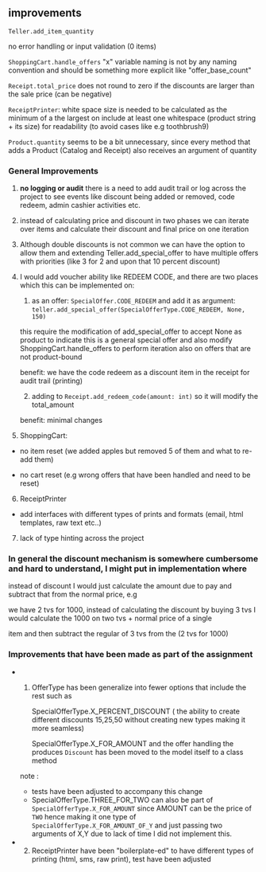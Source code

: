 
## improvements

  
  
  

    Teller.add_item_quantity

 no error handling or input validation (0 items)

`ShoppingCart.handle_offers` "x" variable naming is not by any naming convention and should be something more explicit like "offer_base_count"

`Receipt.total_price` does not round to zero if the discounts are larger than the sale price (can be negative)

`ReceiptPrinter`: white space size is needed to be calculated as the minimum of a the largest on include at least one whitespace (product string + its size) for readability (to avoid cases like e.g toothbrush9)

`Product.quantity` seems to be a bit unnecessary, since every method that adds a Product (Catalog and Receipt) also receives an argument of quantity

### General Improvements

1. **no logging or audit**
there is a need to add audit trail or log across the project to see events like discount being added or removed, code redeem, admin cashier activities etc. 


2. instead of calculating price and discount in two phases we can iterate over items and calculate their discount and final price on one iteration

3. Although double discounts is not common we can have the option to allow them and extending Teller.add_special_offer to have multiple offers with priorities (like 3 for 2 and upon that 10 percent discount)

4. I would add voucher ability like REDEEM CODE, and there are two places which this can be implemented on:

	1) as an offer: `SpecialOffer.CODE_REDEEM` and add it as argument: `teller.add_special_offer(SpecialOfferType.CODE_REDEEM, None, 150)`

	this require the modification of add_special_offer to accept None as product to indicate this is a general special offer and also modify ShoppingCart.handle_offers to perform iteration also on offers that are not product-bound

	benefit: we have the code redeem as a discount item in the receipt for audit trail (printing)

	2) adding to `Receipt.add_redeem_code(amount: int)` so it will modify the total_amount

	benefit: minimal changes

  
  
  5. ShoppingCart:

* no item reset (we added apples but removed 5 of them and what to re-add them)

* no cart reset (e.g wrong offers that have been handled and need to be reset)

6. ReceiptPrinter

* add interfaces with different types of prints and formats (email, html templates, raw text etc..)

7. lack of type hinting across the project


### In general the discount mechanism is somewhere cumbersome and hard to understand, I might put in implementation where

instead of discount I would just calculate the amount due to pay and subtract that from the normal price, e.g

we have 2 tvs for 1000, instead of calculating the discount by buying 3 tvs I would calculate the 1000 on two tvs + normal price of a single

item and then subtract the regular of 3 tvs from the (2 tvs for 1000)

  

### Improvements that have been made as part of the assignment
* 1. OfferType has been generalize into fewer options that include the rest such as 

	    SpecialOfferType.X_PERCENT_DISCOUNT ( the ability to create different discounts 15,25,50 without creating new types making it more seamless)

	    SpecialOfferType.X_FOR_AMOUNT
			and the offer handling the produces `Discount` has been moved to the model itself to a class method

	note :
	* tests have been adjusted to accompany this change
	* SpecialOfferType.THREE_FOR_TWO can also be part of `SpecialOfferType.X_FOR_AMOUNT` since AMOUNT can be the price of `TWO` hence making it one type of `SpecialOfferType.X_FOR_AMOUNT_OF_Y` and just passing two arguments of X,Y
	due to lack of time I did not implement this.
* 2.  ReceiptPrinter have been "boilerplate-ed" to have different types of printing (html, sms, raw print), test have been adjusted
